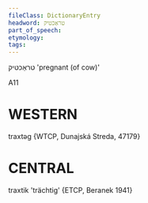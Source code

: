 ```yaml
---
fileClass: DictionaryEntry
headword: טראַכטיק
part_of_speech: 
etymology: 
tags: 
---
```

טראַכטיק
'pregnant (of cow)'

A11

WESTERN
========

traxtəg {WTCP, Dunajská Streda, 47179}

CENTRAL
========

traxtik 'trächtig' {ETCP, Beranek 1941}